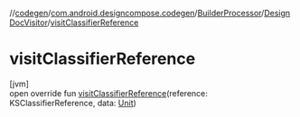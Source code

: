 //[codegen](../../../../index.md)/[com.android.designcompose.codegen](../../index.md)/[BuilderProcessor](../index.md)/[DesignDocVisitor](index.md)/[visitClassifierReference](visit-classifier-reference.md)

# visitClassifierReference

[jvm]\
open override fun [visitClassifierReference](visit-classifier-reference.md)(reference: KSClassifierReference, data: [Unit](https://kotlinlang.org/api/latest/jvm/stdlib/kotlin/-unit/index.html))
